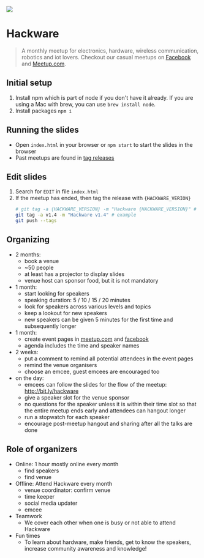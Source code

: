 [![](img/cover.jpg)](https://www.facebook.com/groups/hackware)

# Hackware

> A monthly meetup for electronics, hardware, wireless communication, robotics and iot lovers. Checkout our casual meetups on [Facebook](https://www.facebook.com/groups/hackware) and [Meetup.com](http://meetup.com/hackware).

## Initial setup

1. Install npm which is part of node if you don't have it already. If you are using a Mac with brew, you can use `brew install node`.
1. Install packages `npm i`

## Running the slides

- Open `index.html` in your browser or `npm start` to start the slides in the browser
- Past meetups are found in [tag releases](https://github.com/sayanee/hackware/releases)

## Edit slides

1. Search for `EDIT` in file `index.html`
1. If the meetup has ended, then tag the release with `{HACKWARE_VERION}`
    ```sh
    # git tag -a {HACKWARE_VERSION} -m "Hackware {HACKWARE_VERSION}" # template
    git tag -a v1.4 -m "Hackware v1.4" # example
    git push --tags
    ```

## Organizing

 - 2 months:
    - book a venue
    - ~50 people
    - at least has a projector to display slides
    - venue host can sponsor food, but it is not mandatory
 - 1 month:
    - start looking for speakers
    - speaking duration: 5 / 10 / 15 / 20 minutes
    - look for speakers across various levels and topics
    - keep a lookout for new speakers
    - new speakers can be given 5 minutes for the first time and subsequently longer
 - 1 month:
    - create event pages in [meetup.com](https://www.meetup.com/Hackware/) and [facebook](https://www.facebook.com/groups/hackware/)
    - agenda includes the time and speaker names
 - 2 weeks:
    - put a comment to remind all potential attendees in the event pages
    - remind the venue organisers
    - choose an emcee, guest emcees are encouraged too
 - on the day:
    - emcees can follow the slides for the flow of the meetup: http://bit.ly/hackware
    - give a speaker slot for the venue sponsor
    - no questions for the speaker unless it is within their time slot so that the entire meetup ends early and attendees can hangout longer
    - run a stopwatch for each speaker
    - encourage post-meetup hangout and sharing after all the talks are done

## Role of organizers

- Online: 1 hour mostly online every month
    - find speakers
    - find venue
- Offline: Attend Hackware every month
    - venue coordinator: confirm venue
    - time keeper
    - social media updater
    - emcee
- Teamwork
    - We cover each other when one is busy or not able to attend Hackware
- Fun times
    - To learn about hardware, make friends, get to know the speakers, increase community awareness and knowledge!
